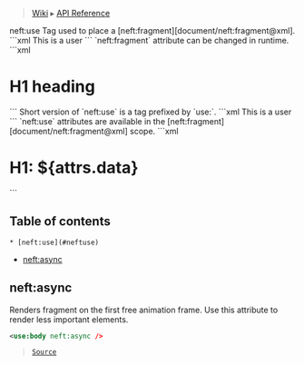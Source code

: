 > [Wiki](Home) ▸ [API Reference](API-Reference)

<dl></dl>
neft:use
Tag used to place a [neft:fragment][document/neft:fragment@xml].
```xml
<neft:fragment neft:name="user">
  This is a user
</neft:fragment>
<neft:use neft:fragment="user" />
```
`neft:fragment` attribute can be changed in runtime.
```xml
<neft:fragment neft:name="h1">
  <h1>H1 heading</h1>
</neft:fragment>
<neft:use neft:fragment="h${data.level}" />
```
Short version of `neft:use` is a tag prefixed by `use:`.
```xml
<neft:fragment neft:name="user">
  This is a user
</neft:fragment>
<use:user />
```
`neft:use` attributes are available in the [neft:fragment][document/neft:fragment@xml] scope.
```xml
<neft:fragment neft:name="h1">
  <h1>H1: ${attrs.data}</h1>
</neft:fragment>
<use:h1 data="Test heading" />
```

## Table of contents
    * [neft:use](#neftuse)
  * [neft:async](#neftasync)

## neft:async

Renders fragment on the first free animation frame.
Use this attribute to render less important elements.
```xml
<use:body neft:async />
```

> [`Source`](/Neft-io/neft/tree/master/src/document/file/parse/uses.litcoffee#neftasync)

